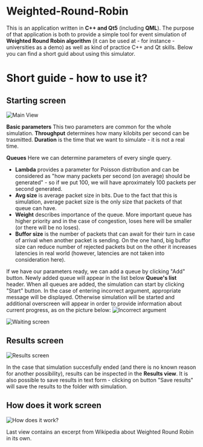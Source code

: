 # Weighted-Round-Robin

This is an application written in **C++ and Qt5** (including **QML**). The purpose of that application is both to provide a simple tool for event simulation of **Weighted Round Robin algorithm** (it can be used at - for instance - universities as a demo) as well as kind of practice C++ and Qt skills. Below you can find a short guid about using this simulator.

# Short guide - how to use it?
## Starting screen
![Main View](https://i.imgur.com/gRPFFJa.png)

**Basic parameters**
This two parameters are common for the whole simulation. **Throughput** determines how many kilobits per second can be trasmitted. **Duration** is the time that we want to simulate - it is not a real time.

**Queues**
Here we can determine parameters of every single query. 
* **Lambda** provides a parameter for Poisson distribution and can be considered as "how many packets per second (on average) should be generated" - so if we put 100, we will have aproximately 100 packets per second generated. 
* **Avg size** is average packet size in bits. Due to the fact that this is simulation, average packet size is the only size that packets of that queue can have. 
* **Weight** describes importance of the queue. More important queue has higher priority and in the case of congestion, loses here will be smaller (or there will be no loses). 
* **Buffor size** is the number of packets that can await for their turn in case of arrival when another packet is sending. On the one hand, big buffor size can reduce number of rejected packets but on the other it increases latencies in real world (however, latencies are not taken into consideration here).

If we have our parameters ready, we can add a queue by clicking "Add" button. Newly added queue will appear in the list below **Queue's list** header.
When all queues are added, the simulation can start by clicking "Start" button. In the case of entering incorrect argument, appropriate message will be displayed. Otherwise simulation will be started and additional overscreen will appear in order to provide information about current progress, as on the picture below:
![Incorrect argument](https://i.imgur.com/rjKwaoX.png)

![Waiting screen](https://i.imgur.com/RywlAwZ.png)

## Results screen
![Results screen](https://i.imgur.com/ChZzONC.png)

In the case that simulation succesfully ended (and there is no known reason for another possibility), results can be inspected in the **Results view**. It is also possible to save results in text form - clicking on button "Save results" will save the results to the folder with simulation.

## How does it work screen
![How does it work?](https://i.imgur.com/TR6nhiT.png)

Last view contains an excerpt from Wikipedia about Weighted Round Robin in its own.
